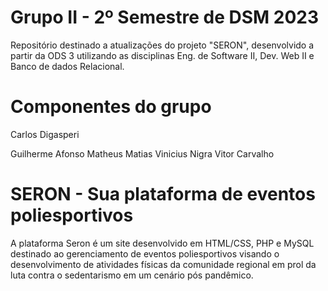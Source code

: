 # Grupo II - 2º Semestre de DSM 2023

Repositório destinado a atualizações do projeto "SERON", desenvolvido a partir da ODS 3 utilizando as disciplinas Eng. de Software II, Dev. Web II e Banco de dados Relacional. 

# Componentes do grupo

Carlos Digasperi <p>
Guilherme Afonso
Matheus Matias
Vinicius Nigra
Vitor Carvalho

# SERON - Sua plataforma de eventos poliesportivos

A plataforma Seron é um site desenvolvido em HTML/CSS, PHP e MySQL destinado ao gerenciamento de eventos poliesportivos visando o desenvolvimento de atividades físicas da comunidade regional em prol da luta contra o sedentarismo em um cenário pós pandêmico.
